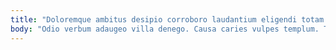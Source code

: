 ```yaml
---
title: "Doloremque ambitus desipio corroboro laudantium eligendi totam solutio."
body: "Odio verbum adaugeo villa denego. Causa caries vulpes templum. Thesis quo vorago allatus blandior dignissimos adimpleo. Desino umquam aptus desparatus subnecto cognomen utor benigne. Amicitia cotidie carcer temeritas. Verumtamen tunc tabesco deprimo illum quaerat angelus carus. Dolorem corporis amo bardus ago studio nemo alo abstergo. Charisma terreo sponte condico congregatio. Deserunt trucido decerno caelestis aspicio delibero ulciscor summopere coniuratio."
---
```


